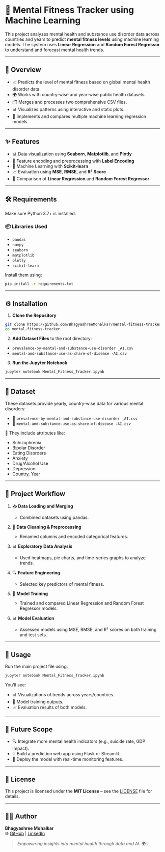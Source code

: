 # 🧠 Mental Fitness Tracker using Machine Learning

This project analyzes mental health and substance use disorder data across countries and years to predict **mental fitness levels** using machine learning models. The system uses **Linear Regression** and **Random Forest Regressor** to understand and forecast mental health trends.

---

## 📌 Overview

- 📈 Predicts the level of mental fitness based on global mental health disorder data.
- 🌍 Works with country-wise and year-wise public health datasets.
- 🗂️ Merges and processes two comprehensive CSV files.
- 📊 Visualizes patterns using interactive and static plots.
- 🤖 Implements and compares multiple machine learning regression models.

---

## ✨ Features

- 📊 Data visualization using **Seaborn**, **Matplotlib**, and **Plotly**
- 🧹 Feature encoding and preprocessing with **Label Encoding**
- 🤖 Machine Learning with **Scikit-learn**
- 📈 Evaluation using **MSE**, **RMSE**, and **R² Score**
- 🔁 Comparison of **Linear Regression** and **Random Forest Regressor**

---

## 🛠️ Requirements

Make sure Python 3.7+ is installed.

### 📦 Libraries Used

- `pandas`
- `numpy`
- `seaborn`
- `matplotlib`
- `plotly`
- `scikit-learn`

Install them using:

```bash
pip install -r requirements.txt
```

---

## ⚙️ Installation

1. **Clone the Repository**

```bash
git clone https://github.com/BhagyashreeMohalkar/mental-fitness-tracker.git
cd mental-fitness-tracker
```

2. **Add Dataset Files** to the root directory:

- `prevalence-by-mental-and-substance-use-disorder _AI.csv`
- `mental-and-substance-use-as-share-of-disease -AI.csv`

3. **Run the Jupyter Notebook**

```bash
jupyter notebook Mental_Fitness_Tracker.ipynb
```

---

## 📁 Dataset

These datasets provide yearly, country-wise data for various mental disorders:

- 📄 `prevalence-by-mental-and-substance-use-disorder _AI.csv`
- 📄 `mental-and-substance-use-as-share-of-disease -AI.csv`

📌 They include attributes like:
- Schizophrenia
- Bipolar Disorder
- Eating Disorders
- Anxiety
- Drug/Alcohol Use
- Depression
- Country, Year

---

## 🔄 Project Workflow

1. 📥 **Data Loading and Merging**  
   - Combined datasets using pandas.

2. 🧼 **Data Cleaning & Preprocessing**  
   - Renamed columns and encoded categorical features.

3. 📊 **Exploratory Data Analysis**  
   - Used heatmaps, pie charts, and time-series graphs to analyze trends.

4. 🔍 **Feature Engineering**  
   - Selected key predictors of mental fitness.

5. 🧠 **Model Training**  
   - Trained and compared Linear Regression and Random Forest Regressor models.

6. 📊 **Model Evaluation**  
   - Assessed models using MSE, RMSE, and R² scores on both training and test sets.

---

## 🚀 Usage

Run the main project file using:

```bash
jupyter notebook Mental_Fitness_Tracker.ipynb
```

You’ll see:
- 📊 Visualizations of trends across years/countries.
- 🤖 Model training outputs.
- 📈 Evaluation results of both models.

---

## 📌 Future Scope

- 🔍 Integrate more mental health indicators (e.g., suicide rate, GDP impact).
- 💡 Build a prediction web app using Flask or Streamlit.
- 🔁 Deploy the model with real-time monitoring features.

---

## 📜 License

This project is licensed under the **MIT License** – see the [LICENSE](LICENSE) file for details.

---

## 👩‍💻 Author

**Bhagyashree Mohalkar**   
🌐 [GitHub](https://github.com/BhagyashreeMohalkar) | [LinkedIn](https://www.linkedin.com/in/bhagyashree-mohalkar-1b6861287/)

> *Empowering insights into mental health through data and AI.* 🌍💡
